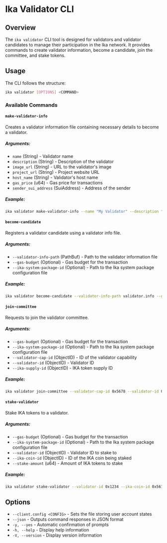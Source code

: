 # Ika Validator CLI

## Overview

The `ika validator` CLI tool is designed for validators and validator candidates to manage their participation in the
Ika network. It provides commands to create validator information, become a candidate, join the committee, and stake
tokens.

## Usage

The CLI follows the structure:

```sh
ika validator [OPTIONS] <COMMAND>
```

### Available Commands

#### `make-validator-info`

Creates a validator information file containing necessary details to become a validator.

##### Arguments:

- `name` (String) - Validator name
- `description` (String) - Description of the validator
- `image_url` (String) - URL to the validator's image
- `project_url` (String) - Project website URL
- `host_name` (String) - Validator's host name
- `gas_price` (u64) - Gas price for transactions
- `sender_sui_address` (SuiAddress) - Address of the sender

##### Example:

```sh
ika validator make-validator-info --name "My Validator" --description "Secure and fast" --image_url "https://example.com/image.png" --project_url "https://example.com" --host_name "validator-node" --gas_price 1000000 --sender_sui_address 0x1234...
```

#### `become-candidate`

Registers a validator candidate using a validator info file.

##### Arguments:

- `--validator-info-path` (PathBuf) - Path to the validator information file
- `--gas-budget` (Optional) - Gas budget for the transaction
- `--ika-system-package-id` (Optional) - Path to the Ika system package configuration file

##### Example:

```sh
ika validator become-candidate --validator-info-path validator.info --gas-budget 200000000
```

#### `join-committee`

Requests to join the validator committee.

##### Arguments:

- `--gas-budget` (Optional) - Gas budget for the transaction
- `--ika-system-package-id` (Optional) - Path to the Ika system package configuration file
- `--validator-cap-id` (ObjectID) - ID of the validator capability
- `--validator-id` (ObjectID) - Validator ID
- `--ika-supply-id` (ObjectID) - IKA token supply ID

##### Example:

```sh
ika validator join-committee --validator-cap-id 0x5678 --validator-id 0x1234 --ika-supply-id 0x91011
```

#### `stake-validator`

Stake IKA tokens to a validator.

##### Arguments:

- `--gas-budget` (Optional) - Gas budget for the transaction
- `--ika-system-package-id` (Optional) - Path to the Ika system package configuration file
- `--validator-id` (ObjectID) - Validator ID to stake to
- `--ika-coin-id` (ObjectID) - ID of the IKA coin being staked
- `--stake-amount` (u64) - Amount of IKA tokens to stake

##### Example:

```sh
ika validator stake-validator --validator-id 0x1234 --ika-coin-id 0x5678 --stake-amount 1000000
```

## Options

- `--client.config <CONFIG>` - Sets the file storing user account states
- `--json` - Outputs command responses in JSON format
- `-y, --yes` - Automatic confirmation of prompts
- `-h, --help` - Display help information
- `-V, --version` - Display version information
